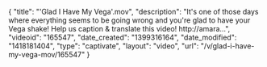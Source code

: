 {
    "title": "'Glad I Have My Vega'.mov",
    "description": "It's one of those days where everything seems to be going wrong and you're glad to have your Vega shake! Help us caption & translate this video! http:\/\/amara...",
    "videoid": "165547",
    "date_created": "1399316164",
    "date_modified": "1418181404",
    "type": "captivate",
    "layout": "video",
    "url": "\/v\/glad-i-have-my-vega-mov\/165547"
}
